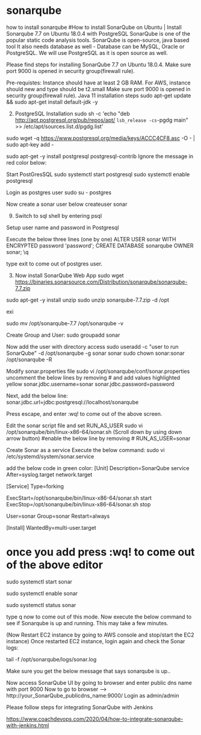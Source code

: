# sonarqube
how to install sonarqube
#How to install SonarQube on Ubuntu | Install Sonarqube 7.7 on Ubuntu 18.0.4 with PostgreSQL
SonarQube is one of the popular static code analysis tools. SonarQube is open-source, java based tool It also needs database as well - Database can be MySQL, Oracle or PostgreSQL.  We will use PostgreSQL as it is open source as well.

Please find steps for installing SonarQube 7.7 on Ubuntu 18.0.4. Make sure port 9000 is opened in security group(firewall rule).


Pre-requistes:
Instance should have at least 2 GB RAM. For AWS, instance should new and type should be t2.small
Make sure port 9000 is opened in security group(firewall rule).
Java 11 installation steps
sudo apt-get update && sudo apt-get install default-jdk -y

2. PostgreSQL Installation
sudo sh -c 'echo "deb http://apt.postgresql.org/pub/repos/apt/ `lsb_release -cs`-pgdg main" >> /etc/apt/sources.list.d/pgdg.list'

sudo wget -q https://www.postgresql.org/media/keys/ACCC4CF8.asc -O - | sudo apt-key add -


sudo apt-get -y install postgresql postgresql-contrib
Ignore the message in red color below:

Start PostGresSQL
sudo systemctl start postgresql
sudo systemctl enable postgresql

Login as postgres user
sudo su - postgres

Now create a sonar user below
createuser sonar

9. Switch to sql shell by entering
psql




Setup user name and password in Postgresql

Execute the below three lines (one by one)
ALTER USER sonar WITH ENCRYPTED password 'password';
CREATE DATABASE sonarqube OWNER sonar;
\q




type exit to come out of postgres user.




3. Now install SonarQube Web App
sudo wget https://binaries.sonarsource.com/Distribution/sonarqube/sonarqube-7.7.zip


sudo apt-get -y install unzip
sudo unzip sonarqube-7.7.zip -d /opt

exi




sudo mv /opt/sonarqube-7.7 /opt/sonarqube -v




Create Group and User:
sudo groupadd sonar

Now add the user with directory access
sudo useradd -c "user to run SonarQube" -d /opt/sonarqube -g sonar sonar 
sudo chown sonar:sonar /opt/sonarqube -R

Modify sonar.properties file
sudo vi /opt/sonarqube/conf/sonar.properties
uncomment the below lines by removing # and add values highlighted yellow
sonar.jdbc.username=sonar
sonar.jdbc.password=password






Next, add the below line:
sonar.jdbc.url=jdbc:postgresql://localhost/sonarqube


Press escape, and enter :wq! to come out of the above screen.

Edit the sonar script file and set RUN_AS_USER
sudo vi /opt/sonarqube/bin/linux-x86-64/sonar.sh
(Scroll down by using down arrow button)
#enable the below line  by removing #
RUN_AS_USER=sonar

 


Create Sonar as a service
Execute the below command:
sudo vi /etc/systemd/system/sonar.service












add the below code in green color:
[Unit]
Description=SonarQube service
After=syslog.target network.target

[Service]
Type=forking

ExecStart=/opt/sonarqube/bin/linux-x86-64/sonar.sh start
ExecStop=/opt/sonarqube/bin/linux-x86-64/sonar.sh stop

User=sonar
Group=sonar
Restart=always

[Install]
WantedBy=multi-user.target

# once you add press :wq! to come out of the above editor
sudo systemctl start sonar

sudo systemctl enable sonar

sudo systemctl status sonar

type q now to come out of this mode.
Now execute the below command to see if Sonarqube is up and running. This may take a few minutes.

(Now Restart EC2 instance by going to AWS console and stop/start the EC2 instance)
Once restarted EC2 instance, login again and check the Sonar logs:

tail -f /opt/sonarqube/logs/sonar.log


Make sure you get the below message that says sonarqube is up..



Now access SonarQube UI by going to browser and enter public dns name with port 9000
Now to go to browser --> http://your_SonarQube_publicdns_name:9000/
Login as admin/admin

Please follow steps for integrating SonarQube with Jenkins

https://www.coachdevops.com/2020/04/how-to-integrate-sonarqube-with-jenkins.html
